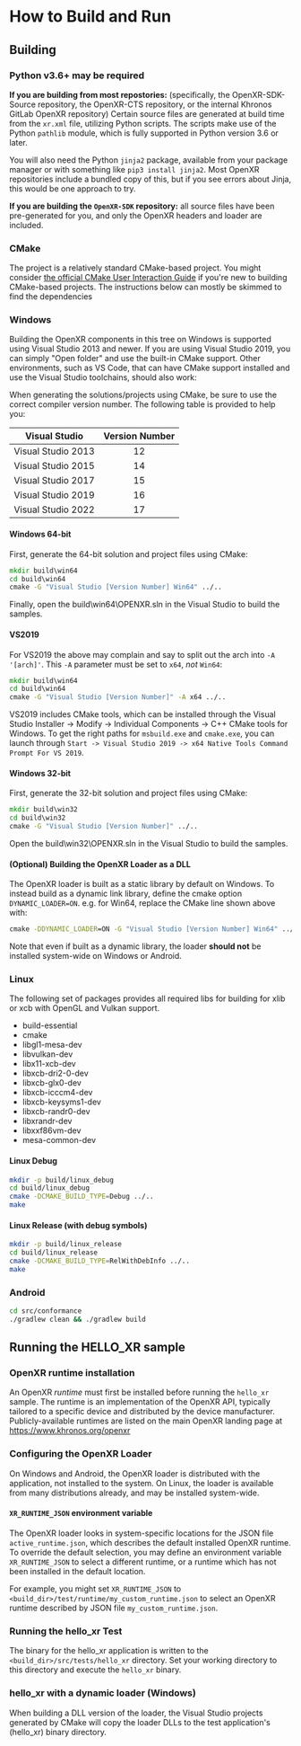 # How to Build and Run

<!--
Copyright (c) 2014-2022, The Khronos Group Inc.

SPDX-License-Identifier: CC-BY-4.0
-->

## Building

### Python v3.6+ may be required

**If you are building from most repostories:** (specifically, the
OpenXR-SDK-Source repository, the OpenXR-CTS repository, or the internal Khronos
GitLab OpenXR repository) Certain source files are generated at build time from
the `xr.xml` file, utilizing Python scripts. The scripts make use of the Python
`pathlib` module, which is fully supported in Python version 3.6 or later.

You will also need the Python `jinja2` package, available from your package
manager or with something like `pip3 install jinja2`. Most OpenXR repositories
include a bundled copy of this, but if you see errors about Jinja, this would be
one approach to try.

**If you are building the `OpenXR-SDK` repository:** all source files have been
pre-generated for you, and only the OpenXR headers and loader are included.

### CMake

The project is a relatively standard CMake-based project. You
might consider
[the official CMake User Interaction Guide][cmake-user-interaction] if you're
new to building CMake-based projects. The instructions below can mostly be skimmed to find the dependencies

[cmake-user-interaction]:https://cmake.org/cmake/help/latest/guide/user-interaction/

### Windows

Building the OpenXR components in this tree on Windows is supported using Visual
Studio 2013 and newer. If you are using Visual Studio 2019, you can simply "Open
folder" and use the built-in CMake support. Other environments, such as VS Code,
that can have CMake support installed and use the Visual Studio toolchains,
should also work:

When generating the
solutions/projects using CMake, be sure to use the correct compiler version
number. The following table is provided to help you:

| Visual Studio        | Version Number |
| -------------------- |:--------------:|
| Visual Studio 2013   |       12       |
| Visual Studio 2015   |       14       |
| Visual Studio 2017   |       15       |
| Visual Studio 2019   |       16       |
| Visual Studio 2022   |       17       |

#### Windows 64-bit

First, generate the 64-bit solution and project files using CMake:

```cmd
mkdir build\win64
cd build\win64
cmake -G "Visual Studio [Version Number] Win64" ../..
```

Finally, open the build\win64\OPENXR.sln in the Visual Studio to build the samples.

#### VS2019

For VS2019 the above may complain and say to split out the arch into `-A '[arch]'`.  This `-A` parameter must be set to `x64`, *not* `Win64`:

```cmd
mkdir build\win64
cd build\win64
cmake -G "Visual Studio [Version Number]" -A x64 ../..
```

VS2019 includes CMake tools, which can be installed through the Visual Studio
Installer -> Modify -> Individual Components -> C++ CMake tools for Windows. To
get the right paths for `msbuild.exe` and `cmake.exe`, you can launch through
`Start -> Visual Studio 2019 -> x64 Native Tools Command Prompt For VS 2019`.

#### Windows 32-bit

First, generate the 32-bit solution and project files using CMake:

```cmd
mkdir build\win32
cd build\win32
cmake -G "Visual Studio [Version Number]" ../..
```

Open the build\win32\OPENXR.sln in the Visual Studio to build the samples.

#### (Optional) Building the OpenXR Loader as a DLL

The OpenXR loader is built as a static library by default on Windows. To instead
build as a dynamic link library, define the cmake option `DYNAMIC_LOADER=ON`.
e.g. for Win64, replace the CMake line shown above with:

```cmd
cmake -DDYNAMIC_LOADER=ON -G "Visual Studio [Version Number] Win64" ../..
```

Note that even if built as a dynamic library, the loader **should not** be
installed system-wide on Windows or Android.

### Linux

The following set of packages provides all required libs for building for xlib
or xcb with OpenGL and Vulkan support.

- build-essential
- cmake
- libgl1-mesa-dev
- libvulkan-dev
- libx11-xcb-dev
- libxcb-dri2-0-dev
- libxcb-glx0-dev
- libxcb-icccm4-dev
- libxcb-keysyms1-dev
- libxcb-randr0-dev
- libxrandr-dev
- libxxf86vm-dev
- mesa-common-dev

#### Linux Debug

```sh
mkdir -p build/linux_debug
cd build/linux_debug
cmake -DCMAKE_BUILD_TYPE=Debug ../..
make
```

#### Linux Release (with debug symbols)

```sh
mkdir -p build/linux_release
cd build/linux_release
cmake -DCMAKE_BUILD_TYPE=RelWithDebInfo ../..
make
```

### Android

```sh
cd src/conformance
./gradlew clean && ./gradlew build
```

## Running the HELLO_XR sample

### OpenXR runtime installation

An OpenXR _runtime_ must first be installed before running the `hello_xr`
sample. The runtime is an implementation of the OpenXR API, typically tailored
to a specific device and distributed by the device manufacturer.
Publicly-available runtimes are listed on the main OpenXR landing page at
<https://www.khronos.org/openxr>

### Configuring the OpenXR Loader

On Windows and Android, the OpenXR loader is distributed with the application,
not installed to the system. On Linux, the loader is available from many
distributions already, and may be installed system-wide.

#### `XR_RUNTIME_JSON` environment variable

The OpenXR loader looks in system-specific locations for the JSON file
`active_runtime.json`, which describes the default installed OpenXR runtime. To
override the default selection, you may define an environment variable
`XR_RUNTIME_JSON` to select a different runtime, or a runtime which has not been
installed in the default location.

For example, you might set `XR_RUNTIME_JSON` to
`<build_dir>/test/runtime/my_custom_runtime.json` to select an OpenXR runtime
described by JSON file `my_custom_runtime.json`.

### Running the hello_xr Test

The binary for the hello_xr application is written to the
`<build_dir>/src/tests/hello_xr` directory. Set your working directory to this
directory and execute the `hello_xr` binary.

### hello_xr with a dynamic loader (Windows)

When building a DLL version of the loader, the Visual Studio projects generated
by CMake will copy the loader DLLs to the test application's (hello_xr) binary
directory.
